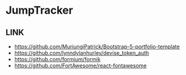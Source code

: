 # JumpTracker


## LINK
- https://github.com/MuriungiPatrick/Bootstrap-5-portfolio-template
- https://github.com/lynndylanhurley/devise_token_auth
- https://github.com/formium/formik
- https://github.com/FortAwesome/react-fontawesome
